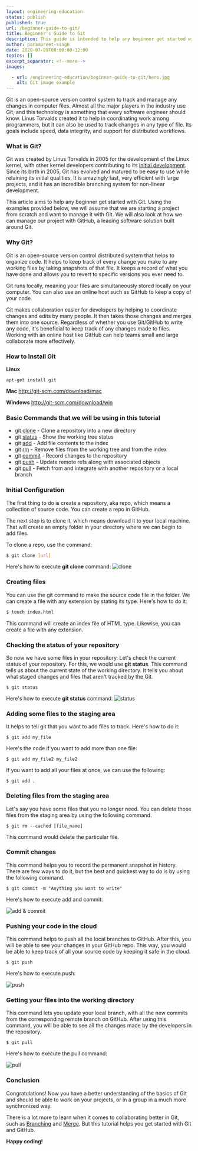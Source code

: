 ```yaml
---
layout: engineering-education
status: publish
published: true
url: /beginner-guide-to-git/
title: Beginner's Guide to Git
description: This guide is intended to help any beginner get started with Git. Using the examples provided below, we will assume that we are starting a project from scratch and want to manage it with Git.
author: parampreet-singh
date: 2020-07-09T00:00:00-12:00
topics: []
excerpt_separator: <!--more-->
images:

  - url: /engineering-education/beginner-guide-to-git/hero.jpg
    alt: Git image example
---
```

Git is an open-source version control system to track and manage any changes in computer files. Almost all the major players in the industry use Git, and this technology is something that every software engineer should know. Linus Torvalds created it to help in coordinating work among programmers, but it can also be used to track changes in any type of file. Its goals include speed, data integrity, and support for distributed workflows.
<!--more-->

### What is Git?
Git was created by Linus Torvalds in 2005 for the development of the Linux kernel, with other kernel developers contributing to its [initial development](https://git-scm.com/book/en/v2/Getting-Started-A-Short-History-of-Git). Since its birth in 2005, Git has evolved and matured to be easy to use while retaining its initial qualities. It is amazingly fast, very efficient with large projects, and it has an incredible branching system for non-linear development.

This article aims to help any beginner get started with Git. Using the examples provided below, we will assume that we are starting a project from scratch and want to manage it with Git. We will also look at how we can manage our project with GitHub, a leading software solution built around Git.

### Why Git?
Git is an open-source version control distributed system that helps to organize code. It helps to keep track of every change you make to any working files by taking snapshots of that file. It keeps a record of what you have done and allows you to revert to specific versions you ever need to.

Git runs locally, meaning your files are simultaneously stored locally on your computer. You can also use an online host such as GitHub to keep a copy of your code.

Git makes collaboration easier for developers by helping to coordinate changes and edits by many people. It then takes those changes and merges them into one source. Regardless of whether you use Git/GitHub to write any code, it's beneficial to keep track of any changes made to files. Working with an online host like GitHub can help teams small and large collaborate more effectively.

### How to Install Git

**Linux**
```
apt-get install git
```

**Mac**
http://git-scm.com/download/mac

**Windows**
http://git-scm.com/download/win

### Basic Commands that we will be using in this tutorial
* git [clone](https://git-scm.com/docs/git-clone) - Clone a repository into a new directory
* git [status](https://git-scm.com/docs/git-status) - Show the working tree status
* git [add](https://git-scm.com/docs/git-add) - Add file contents to the index
* git [rm](https://git-scm.com/docs/git-rm) - Remove files from the working tree and from the index
* git [commit](https://git-scm.com/docs/git-commit) - Record changes to the repository
* git [push](https://git-scm.com/docs/git-push) - Update remote refs along with associated objects
* git [pull](https://git-scm.com/docs/git-pull) - Fetch from and integrate with another repository or a local branch

### Initial Configuration
The first thing to do is create a repository, aka repo, which means a collection of source code. You can create a repo in GitHub.

The next step is to clone it, which means download it to your local machine. That will create an empty folder in your directory where we can begin to add files.

To clone a repo, use the command: 
```bash
$ git clone [url]
```

Here's how to execute **git clone** command:
![clone](/engineering-education/beginner-guide-to-git/clone.png)

### Creating files
You can use the git command to make the source code file in the folder. We can create a file with any extension by stating its type. Here's how to do it:
```bash
$ touch index.html
```

This command will create an index file of HTML type. Likewise, you can create a file with any extension.

### Checking the status of your repository
So now we have some files in your repository. Let's check the current status of your repository. For this, we would use
**git status**. This command tells us about the current state of the working directory. It tells you about what staged changes and files that aren't tracked by the Git.
```
$ git status
```

Here's how to execute **git status** command:
![status](/engineering-education/beginner-guide-to-git/status.png)


### Adding some files to the staging area
It helps to tell git that you want to add files to track. Here's how to do it:
```
$ git add my_file
```

Here's the code if you want to add more than one file:
```
$ git add my_file2 my_file2
```

If you want to add all your files at once, we can use the following:
```
$ git add .
```

### Deleting files from the staging area
Let's say you have some files that you no longer need. You can delete those files from the staging area by using the following command.

```
$ git rm --cached [file_name]
```

This command would delete the particular file.

### Commit changes
This command helps you to record the permanent snapshot in history. There are few ways to do it, but the best and quickest way to do is by using the following command.

```
$ git commit -m "Anything you want to write"
```

Here's how to execute add and commit:

![add & commit](/engineering-education/beginner-guide-to-git/add-commit.png)

### Pushing your code in the cloud
This command helps to push all the local branches to GitHub. After this, you will be able to see your changes in your GitHub repo. This way, you would be able to keep track of all your source code by keeping it safe in the cloud.
```
$ git push
```

Here's how to execute push:

![push](/engineering-education/beginner-guide-to-git/push.png)


### Getting your files into the working directory
This command lets you update your local branch, with all the new commits from the corresponding remote branch on GitHub. After using this command, you will be able to see all the changes made by the developers in the repository.
```
$ git pull
```

Here's how to execute the pull command:

![pull](/engineering-education/beginner-guide-to-git/pull.png)

### Conclusion
Congratulations! Now you have a better understanding of the basics of Git and should be able to work on your projects, or in a group in a much more synchronized way.

There is a lot more to learn when it comes to collaborating better in Git, such as [Branching](https://git-scm.com/book/en/v2/Git-Branching-Branches-in-a-Nutshell#ch03-git-branching) and [Merge](https://git-scm.com/docs/git-merge). But this tutorial helps you get started with Git and GitHub. 

**Happy coding!**
